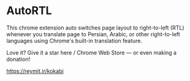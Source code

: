 # AutoRTL

This chrome extension auto switches page layout to right-to-left (RTL) whenever you translate page to Persian, Arabic, or other right-to-left languages using Chrome's built-in translation feature.

Love it? Give it a star here / Chrome Web Store — or even making a donation!

https://reymit.ir/kokabi
